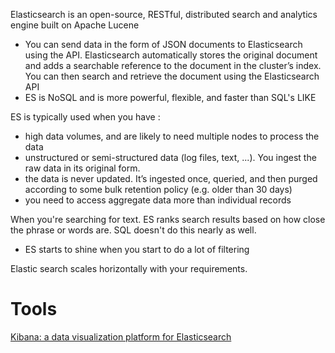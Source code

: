 
Elasticsearch is an open-source, RESTful, distributed search and analytics engine built on Apache Lucene
- You can send data in the form of JSON documents to Elasticsearch using the API. Elasticsearch automatically stores the original document and adds a searchable reference to the document in the cluster’s index. You can then search and retrieve the document using the Elasticsearch API
- ES is NoSQL and is more powerful, flexible, and faster than SQL's LIKE

ES is typically used when you have :
- high data volumes, and are likely to need multiple nodes to process the data
- unstructured or semi-structured data (log files, text, ...). You ingest the raw data in its original form.
- the data is never updated. It’s ingested once, queried, and then purged according to some bulk retention policy (e.g. older than 30 days)
- you need to access aggregate data more than individual records

When you're searching for text. ES ranks search results based on how close the phrase or words are. SQL doesn't do this nearly as well.
- ES starts to shine when you start to do a lot of filtering

Elastic search scales horizontally with your requirements.

# Tools
[Kibana: a data visualization platform for Elasticsearch](https://www.elastic.co/kibana)
